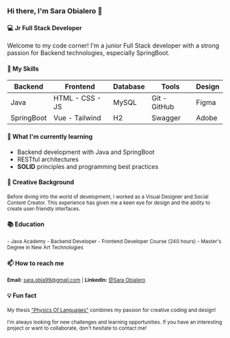 ### Hi there, I'm Sara Obialero 👋

#### 💻 Jr Full Stack Developer

Welcome to my code corner! I'm a junior Full Stack developer with a strong passion for Backend technologies, especially SpringBoot.

#### 🚀 My Skills

| Backend    | Frontend         | Database | Tools        | Design |
|------------|------------------|----------|--------------|--------|
| Java       | HTML - CSS - JS  | MySQL    | Git - GitHub | Figma  |
| SpringBoot | Vue - Tailwind   | H2       | Swagger      | Adobe  |

#### 🌱 What I'm currently learning
* Backend development with Java and SpringBoot
* RESTful architectures
* **SOLID** principles and programming best practices


#### 🎨 Creative Background

<small>Before diving into the world of development, I worked as a Visual Designer and Social Content Creator. This experience has given me a keen eye for design and the ability to create user-friendly interfaces.</small>

#### 📚 Education

<small>
- Java Academy - Backend Developer
- Frontend Developer Course (240 hours)
- Master's Degree in New Art Technologies
</small>

#### 📫 How to reach me

<small>**Email:** sara.obia99@gmail.com | **LinkedIn:** [@Sara Obialero](https://www.linkedin.com/in/sara-obialero)</small>

#### 💡 Fun fact

<small>My thesis ["Physics Of Languages"](https://youtu.be/RWGX1qwGPVM?si=cB-uuW6n4bSkYSwu) combines my passion for creative coding and design!</small>

<small>I'm always looking for new challenges and learning opportunities. If you have an interesting project or want to collaborate, don't hesitate to contact me!</small>
